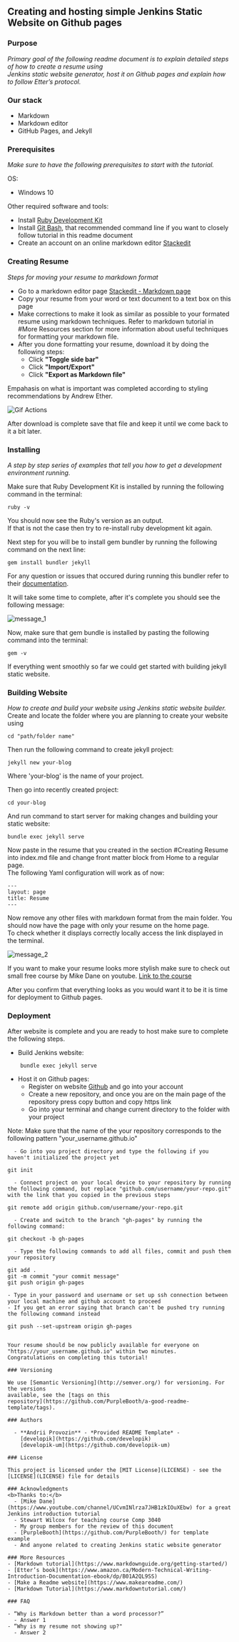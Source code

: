 ## Creating and hosting simple Jenkins Static Website on Github pages

### Purpose  
<i>Primary goal of the following readme document is to explain detailed steps of how to create a resume using  
Jenkins static website generator, host it on Github pages and explain how to follow Etter’s protocol.</i>

### Our stack
- Markdown
- Markdown editor
- GitHub Pages, and Jekyll

### Prerequisites  
<i>Make sure to have the following prerequisites to start with the tutorial.</i>

OS:
- Windows 10  

Other required software and tools:  
- Install [Ruby Development Kit]() 
- Install [Git Bash](), that recommended command line if you want to closely follow tutorial in this readme document  
- Create an account on an online markdown editor [Stackedit](https://stackedit.io/)

### Creating Resume  
<i> Steps for moving your resume to markdown format </i>  
- Go to a markdown editor page [Stackedit - Markdown page](https://stackedit.io/app)
- Copy your resume from your word or text document to a text box on this page
- Make corrections to make it look as similar as possible to your formated resume using markdown techniques. Refer to markdown tutorial in #More Resources section for more information about useful techniques for formatting your markdown file.
- After you done formatting your resume, download it by doing the following steps:
    - Click <b>"Toggle side bar"</b>
    - Click <b>"Import/Export"</b>
    - Click <b>"Export as Markdown file"</b>

Empahasis on what is important was completed according to styling recommendations by Andrew Ether.

![Gif Actions](https://github.com/developik-um/developik-um.github.io/blob/gh-pages/assets/Animation1.gif)  

After download is complete save that file and keep it until we come back to it a bit later.

### Installing  

<i>A step by step series of examples that tell you how to get a development
environment running.</i>

Make sure that Ruby Development Kit is installed by running the following command in the terminal:
```
ruby -v
```

You should now see the Ruby's version as an output.  
If that is not the case then try to re-install ruby development kit again.  

Next step for you will be to install gem bundler by running the following command on the next line:

```
gem install bundler jekyll
```  

For any question or issues that occured during running this bundler refer to their [documentation](https://bundler.io/).

It will take some time to complete, after it's complete you should see the following message:  

![message_1](https://github.com/developik-um/developik-um.github.io/blob/gh-pages/assets/message_1.png)

Now, make sure that gem bundle is installed by pasting the following command into the terminal:

```
gem -v
```

If everything went smoothly so far we could get started with building jekyll static website.

### Building Website  
<i> How to create and build your website using Jenkins static website builder.</i>  
Create and locate the folder where you are planning to create your website using

```
cd "path/folder name"
```

Then run the following command to create jekyll project:  

```
jekyll new your-blog
```

Where 'your-blog' is the name of your project.  

Then go into recently created project:  
```
cd your-blog
```

And run command to start server for making changes and building your static website:

```
bundle exec jekyll serve
```  

Now paste in the resume that you created in the section #Creating Resume into index.md file and change front matter block from Home to a regular page.  
The following Yaml configuration will work as of now:  

```
---
layout: page
title: Resume
---
```  

Now remove any other files with markdown format from the main folder. You should now have the page with only your resume on the home page.  
To check whether it displays correctly locally access the link displayed in the terminal.  

![message_2](https://github.com/developik-um/developik-um.github.io/blob/gh-pages/assets/message_2.png)  

If you want to make your resume looks more stylish make sure to check out small free course by Mike Dane on youtube. 
[Link to the course](https://www.youtube.com/watch?v=pxua_1vyFck&list=PLLAZ4kZ9dFpOPV5C5Ay0pHaa0RJFhcmcB&index=4)  

After you confirm that everything looks as you would want it to be it is time for deployment to Github pages.


### Deployment  

After website is complete and you are ready to host make sure to complete the following steps.

- Build Jenkins website:
```
    bundle exec jekyll serve
```    
- Host it on Github pages:
  - Register on website [Github](github.com) and go into your account
  - Create a new repository, and once you are on the main page of the repository press copy button and copy https link
  - Go into your terminal and change current directory to the folder with your project 

Note: Make sure that the name of the your repository corresponds to the following pattern "your_username.github.io"  

```
  - Go into you project directory and type the following if you haven't initialized the project yet
```
    git init
```
  - Connect project on your local device to your repository by running the following command, but replace "github.com/username/your-repo.git" with the link that you copied in the previous steps
```
    git remote add origin github.com/username/your-repo.git
```
  - Create and switch to the branch "gh-pages" by running the following command:
```
    git checkout -b gh-pages
```
  - Type the following commands to add all files, commit and push them your repository
```
    git add .
    git -m commit "your commit message"
    git push origin gh-pages
```
- Type in your password and username or set up ssh connection between your local machine and github account to proceed
- If you get an error saying that branch can't be pushed try running the following command instead
```
    git push --set-upstream origin gh-pages
```  

Your resume should be now publicly available for everyone on "https://your_username.github.io" within two minutes.
Congratulations on completing this tutorial!  

### Versioning

We use [Semantic Versioning](http://semver.org/) for versioning. For the versions
available, see the [tags on this
repository](https://github.com/PurpleBooth/a-good-readme-template/tags).

### Authors

  - **Andrii Provozin** - *Provided README Template* -
    [developik](https://github.com/developik)  
    [developik-um](https://github.com/developik-um)  

### License

This project is licensed under the [MIT License](LICENSE) - see the [LICENSE](LICENSE) file for details

### Acknowledgments  
<b>Thanks to:</b>  
  - [Mike Dane](https://www.youtube.com/channel/UCvmINlrza7JHB1zkIOuXEbw) for a great Jenkins introduction tutorial
  - Stewart Wilcox for teaching course Comp 3040
  - My group members for the review of this document
  - [PurpleBooth](https://github.com/PurpleBooth/) for template example 
  - And anyone related to creating Jenkins static website generator

### More Resources
- [Markdown tutorial](https://www.markdownguide.org/getting-started/)
- [Etter’s book](https://www.amazon.ca/Modern-Technical-Writing-Introduction-Documentation-ebook/dp/B01A2QL9SS)
- [Make a Readme website](https://www.makeareadme.com/)
- [Markdown Tutorial](https://www.markdowntutorial.com/)

### FAQ  
  
- “Why is Markdown better than a word processor?”  
  - Answer 1
- “Why is my resume not showing up?"
  - Answer 2
